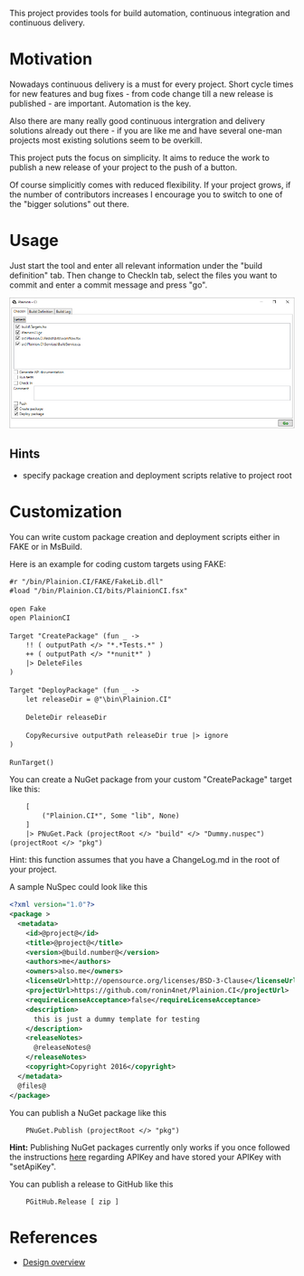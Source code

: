 
This project provides tools for build automation, continuous integration and continuous delivery.

# Motivation

Nowadays continuous delivery is a must for every project. Short cycle times for new features and 
bug fixes - from code change till a new release is published - are important. Automation is the key.

Also there are many really good continuous intergration and delivery solutions already out there - 
if you are like me and have several one-man projects most existing solutions seem to be overkill.

This project puts the focus on simplicity. It aims to reduce the work to publish a new release of
your project to the push of a button.

Of course simplicitly comes with reduced flexibility. If your project grows, if the number of contributors
increases I encourage you to switch to one of the "bigger solutions" out there.

# Usage

Just start the tool and enter all relevant information under the "build definition" tab.
Then change to CheckIn tab, select the files you want to commit and enter a commit message and press "go".

![](doc/Overview.png)

## Hints

* specify package creation and deployment scripts relative to project root

# Customization

You can write custom package creation and deployment scripts either in FAKE or in MsBuild.

Here is an example for coding custom targets using FAKE:

```F#
#r "/bin/Plainion.CI/FAKE/FakeLib.dll"
#load "/bin/Plainion.CI/bits/PlainionCI.fsx"

open Fake
open PlainionCI

Target "CreatePackage" (fun _ ->
    !! ( outputPath </> "*.*Tests.*" )
    ++ ( outputPath </> "*nunit*" )
    |> DeleteFiles
)

Target "DeployPackage" (fun _ ->
    let releaseDir = @"\bin\Plainion.CI"

    DeleteDir releaseDir

    CopyRecursive outputPath releaseDir true |> ignore
)

RunTarget()
```

You can create a NuGet package from your custom "CreatePackage" target like this:

```F#
    [
        ("Plainion.CI*", Some "lib", None)
    ]
    |> PNuGet.Pack (projectRoot </> "build" </> "Dummy.nuspec") (projectRoot </> "pkg")
```

Hint: this function assumes that you have a ChangeLog.md in the root of your project.

A sample NuSpec could look like this

```Xml
<?xml version="1.0"?>
<package >
  <metadata>
    <id>@project@</id>
    <title>@project@</title>
    <version>@build.number@</version>
    <authors>me</authors>
    <owners>also.me</owners>
    <licenseUrl>http://opensource.org/licenses/BSD-3-Clause</licenseUrl>
    <projectUrl>https://github.com/ronin4net/Plainion.CI</projectUrl>
    <requireLicenseAcceptance>false</requireLicenseAcceptance>
    <description>
      this is just a dummy template for testing
    </description>
    <releaseNotes>
      @releaseNotes@
    </releaseNotes>
    <copyright>Copyright 2016</copyright>
  </metadata>
  @files@
</package>
```

You can publish a NuGet package like this 

```F#
    PNuGet.Publish (projectRoot </> "pkg")
```

**Hint:** Publishing NuGet packages currently only works if you once followed the instructions [here](https://docs.nuget.org/ndocs/create-packages/publish-a-package) 
regarding APIKey and have stored your APIKey with "setApiKey". 

You can publish a release to GitHub like this

```F#
    PGitHub.Release [ zip ]
```

# References

* [Design overview](doc/Design.md)

